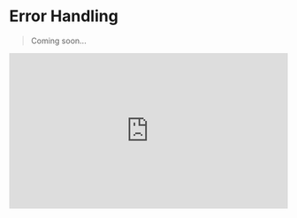 # Error Handling

>Coming soon...

<div style="width:100%;height:0;padding-bottom:56%;position:relative;"><iframe src="https://giphy.com/embed/icjcAjM2T7wBi" width="100%" height="100%" style="position:absolute" frameBorder="0" class="giphy-embed" allowFullScreen></iframe></div><p></p>